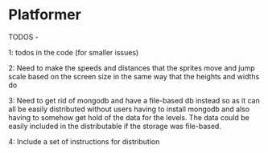 # Platformer

TODOS -   

1: todos in the code (for smaller issues) 

2: Need to make the speeds and distances that the sprites move and jump scale based on the screen size in the same way that the heights and widths do

3: Need to get rid of mongodb and have a file-based db instead so as it can all be easily distributed without users having to install mongodb and also having to somehow get hold of the data for the levels.  The data could be easily included in the distributable if the storage was file-based.

4: Include a set of instructions for distribution
